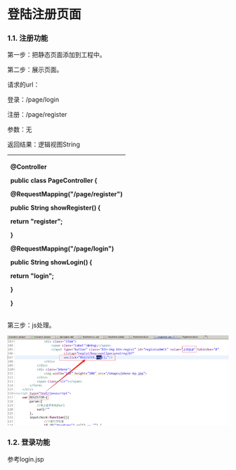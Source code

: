 # 登陆注册页面

### 1.1. 注册功能

第一步：把静态页面添加到工程中。

第二步：展示页面。

请求的url：

登录：/page/login

注册：/page/register

参数：无

返回结果：逻辑视图String

<table>
  <thead>
    <tr>
      <th style="text-align:left">
        <p>@Controller</p>
        <p><b>public</b>  <b>class</b> PageController {</p>
        <p>@RequestMapping("/page/register")</p>
        <p> <b>public</b> String showRegister() {</p>
        <p> <b>return</b> "register";</p>
        <p>}</p>
        <p>@RequestMapping("/page/login")</p>
        <p> <b>public</b> String showLogin() {</p>
        <p> <b>return</b> "login";</p>
        <p>}</p>
        <p>}</p>
      </th>
    </tr>
  </thead>
  <tbody></tbody>
</table>第三步：js处理。

![](../../.gitbook/assets/image%20%28288%29.png)

### 1.2. 登录功能

参考login.jsp

